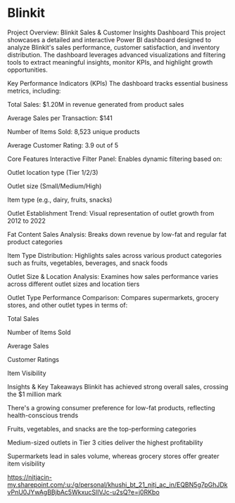 # Blinkit
Project Overview: Blinkit Sales & Customer Insights Dashboard
This project showcases a detailed and interactive Power BI dashboard designed to analyze Blinkit's sales performance, customer satisfaction, and inventory distribution. The dashboard leverages advanced visualizations and filtering tools to extract meaningful insights, monitor KPIs, and highlight growth opportunities.

Key Performance Indicators (KPIs)
The dashboard tracks essential business metrics, including:

Total Sales: $1.20M in revenue generated from product sales

Average Sales per Transaction: $141

Number of Items Sold: 8,523 unique products

Average Customer Rating: 3.9 out of 5

Core Features
Interactive Filter Panel:
Enables dynamic filtering based on:

Outlet location type (Tier 1/2/3)

Outlet size (Small/Medium/High)

Item type (e.g., dairy, fruits, snacks)

Outlet Establishment Trend:
Visual representation of outlet growth from 2012 to 2022

Fat Content Sales Analysis:
Breaks down revenue by low-fat and regular fat product categories

Item Type Distribution:
Highlights sales across various product categories such as fruits, vegetables, beverages, and snack foods

Outlet Size & Location Analysis:
Examines how sales performance varies across different outlet sizes and location tiers

Outlet Type Performance Comparison:
Compares supermarkets, grocery stores, and other outlet types in terms of:

Total Sales

Number of Items Sold

Average Sales

Customer Ratings

Item Visibility

Insights & Key Takeaways
Blinkit has achieved strong overall sales, crossing the $1 million mark

There's a growing consumer preference for low-fat products, reflecting health-conscious trends


Fruits, vegetables, and snacks are the top-performing categories

Medium-sized outlets in Tier 3 cities deliver the highest profitability

Supermarkets lead in sales volume, whereas grocery stores offer greater item visibility

https://nitjacin-my.sharepoint.com/:u:/g/personal/khushi_bt_21_nitj_ac_in/EQBN5g7pGhJDkvPnU0JYwAgBBjbAc5WkxucSlIVJc-u2sQ?e=j0RKbo


